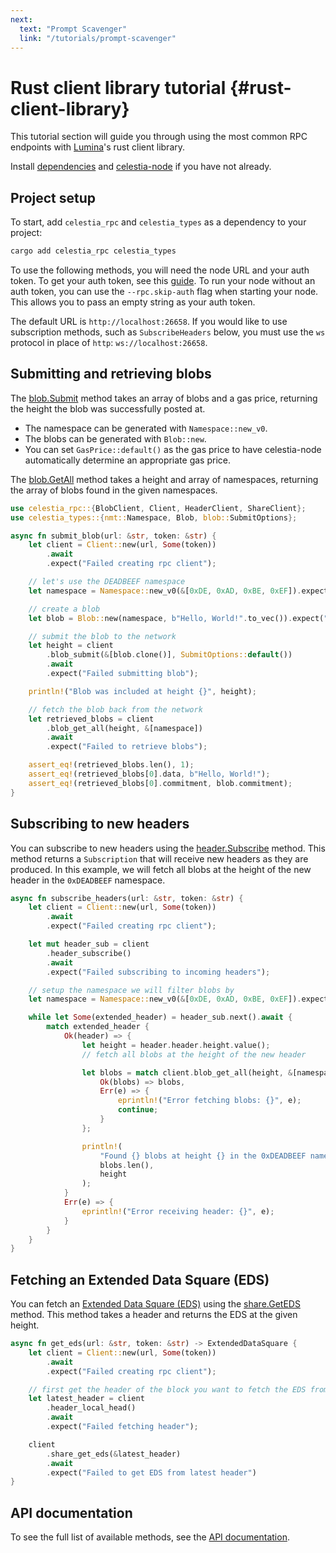 ```yaml
---
next:
  text: "Prompt Scavenger"
  link: "/tutorials/prompt-scavenger"
---
```


# Rust client library tutorial {#rust-client-library}

This tutorial section will guide you through using the most common RPC endpoints with [Lumina](https://github.com/eigerco/lumina/tree/main/rpc)'s rust client library.

Install [dependencies](../how-to-guides/environment.md) and
[celestia-node](../how-to-guides/celestia-node.md) if you have
not already.

## Project setup

To start, add `celestia_rpc` and `celestia_types` as a dependency to your project:

```bash
cargo add celestia_rpc celestia_types
```

To use the following methods, you will need the node URL and your auth token. To get your auth token, see this [guide](./node-tutorial.md#auth-token). To run your node without an auth token, you can use the `--rpc.skip-auth` flag when starting your node. This allows you to pass an empty string as your auth token.

The default URL is `http://localhost:26658`. If you would like to use subscription methods, such as `SubscribeHeaders` below, you must use the `ws` protocol in place of `http`: `ws://localhost:26658`.

## Submitting and retrieving blobs

The [blob.Submit](https://node-rpc-docs.celestia.org/#blob.Submit) method takes an array of blobs and a gas price, returning the height the blob was successfully posted at.

- The namespace can be generated with `Namespace::new_v0`.
- The blobs can be generated with `Blob::new`.
- You can set `GasPrice::default()` as the gas price to have celestia-node automatically determine an appropriate gas price.

The [blob.GetAll](https://node-rpc-docs.celestia.org/#blob.GetAll) method takes a height and array of namespaces, returning the array of blobs found in the given namespaces.

```rust
use celestia_rpc::{BlobClient, Client, HeaderClient, ShareClient};
use celestia_types::{nmt::Namespace, Blob, blob::SubmitOptions};

async fn submit_blob(url: &str, token: &str) {
    let client = Client::new(url, Some(token))
        .await
        .expect("Failed creating rpc client");

    // let's use the DEADBEEF namespace
    let namespace = Namespace::new_v0(&[0xDE, 0xAD, 0xBE, 0xEF]).expect("Invalid namespace");

    // create a blob
    let blob = Blob::new(namespace, b"Hello, World!".to_vec()).expect("Blob creation failed");

    // submit the blob to the network
    let height = client
        .blob_submit(&[blob.clone()], SubmitOptions::default())
        .await
        .expect("Failed submitting blob");

    println!("Blob was included at height {}", height);

    // fetch the blob back from the network
    let retrieved_blobs = client
        .blob_get_all(height, &[namespace])
        .await
        .expect("Failed to retrieve blobs");

    assert_eq!(retrieved_blobs.len(), 1);
    assert_eq!(retrieved_blobs[0].data, b"Hello, World!");
    assert_eq!(retrieved_blobs[0].commitment, blob.commitment);
}
```

## Subscribing to new headers

You can subscribe to new headers using the [header.Subscribe](https://node-rpc-docs.celestia.org/#header.Subscribe) method. This method returns a `Subscription` that will receive new headers as they are produced. In this example, we will fetch all blobs at the height of the new header in the `0xDEADBEEF` namespace.

```rust
async fn subscribe_headers(url: &str, token: &str) {
    let client = Client::new(url, Some(token))
        .await
        .expect("Failed creating rpc client");

    let mut header_sub = client
        .header_subscribe()
        .await
        .expect("Failed subscribing to incoming headers");

    // setup the namespace we will filter blobs by
    let namespace = Namespace::new_v0(&[0xDE, 0xAD, 0xBE, 0xEF]).expect("Invalid namespace");

    while let Some(extended_header) = header_sub.next().await {
        match extended_header {
            Ok(header) => {
                let height = header.header.height.value();
                // fetch all blobs at the height of the new header

                let blobs = match client.blob_get_all(height, &[namespace]).await {
                    Ok(blobs) => blobs,
                    Err(e) => {
                        eprintln!("Error fetching blobs: {}", e);
                        continue;
                    }
                };

                println!(
                    "Found {} blobs at height {} in the 0xDEADBEEF namespace",
                    blobs.len(),
                    height
                );
            }
            Err(e) => {
                eprintln!("Error receiving header: {}", e);
            }
        }
    }
}

```

## Fetching an Extended Data Square (EDS)

You can fetch an [Extended Data Square (EDS)](https://celestiaorg.github.io/celestia-app/specs/data_structures.html#erasure-coding) using the [share.GetEDS](https://node-rpc-docs.celestia.org/#share.GetEDS) method. This method takes a header and returns the EDS at the given height.

```rust
async fn get_eds(url: &str, token: &str) -> ExtendedDataSquare {
    let client = Client::new(url, Some(token))
        .await
        .expect("Failed creating rpc client");

    // first get the header of the block you want to fetch the EDS from
    let latest_header = client
        .header_local_head()
        .await
        .expect("Failed fetching header");

    client
        .share_get_eds(&latest_header)
        .await
        .expect("Failed to get EDS from latest header")
}
```

## API documentation

To see the full list of available methods, see the [API documentation](https://node-rpc-docs.celestia.org/).

